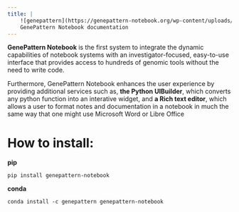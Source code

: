 ```yaml
---
title: |
    ![genepattern](https://genepattern-notebook.org/wp-content/uploads/2017/02/genepattern.png){width="50px"}
    GenePattern Notebook documentation
---
```


**GenePattern Notebook** is the first system to integrate the dynamic
capabilities of notebook systems with an investigator-focused,
easy-to-use interface that provides access to hundreds of genomic tools
without the need to write code.

Furthermore, GenePattern Notebook enhances the user experience by
providing additional services such as, **the Python UIBuilder**, which
converts any python function into an interative widget, and **a Rich
text editor**, which allows a user to format notes and documentation in
a notebook in much the same way that one might use Microsoft Word or
Libre Office

How to install:
===============

**pip**

``` {.sourceCode .bash}
pip install genepattern-notebook
```

**conda**

``` {.sourceCode .bash}
conda install -c genepattern genepattern-notebook 
```
